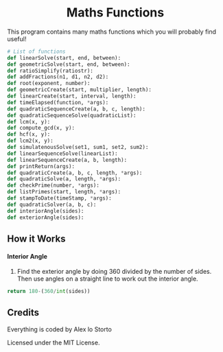 <h1 align="center">Maths Functions</h1>

This program contains many maths functions which you will probably find useful!

```python
# List of functions
def linearSolve(start, end, between):
def geometricSolve(start, end, between):
def ratioSimplify(ratiostr):
def addFractions(n1, d1, n2, d2):
def root(exponent, number):
def geometricCreate(start, multiplier, length):
def linearCreate(start, interval, length):
def timeElapsed(function, *args):
def quadraticSequenceCreate(a, b, c, length):
def quadraticSequenceSolve(quadraticList):
def lcm(x, y):
def compute_gcd(x, y):
def hcf(x, y):
def lcm2(x, y):
def simulatenousSolve(set1, sum1, set2, sum2):
def linearSequenceSolve(linearList):
def linearSequenceCreate(a, b, length):
def printReturn(args):
def quadraticCreate(a, b, c, length, *args):
def quadraticSolve(a, length, *args):
def checkPrime(number, *args):
def listPrimes(start, length, *args):
def stampToDate(timeStamp, *args):
def quadraticSolver(a, b, c):
def interiorAngle(sides):
def exteriorAngle(sides):
```

## How it Works

#### Interior Angle

1. Find the exterior angle by doing 360 divided by the number of sides. Then use angles on a straight line to work out the interior angle.

```python
return 180-(360/int(sides))
```

## Credits

Everything is coded by Alex lo Storto

Licensed under the MIT License.
